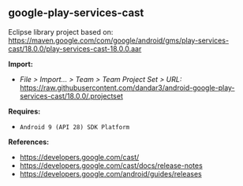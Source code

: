 ## google-play-services-cast

Eclipse library project based on:<br/>
https://maven.google.com/com/google/android/gms/play-services-cast/18.0.0/play-services-cast-18.0.0.aar

**Import:**
- _File > Import... > Team > Team Project Set > URL:_<br/>
  https://raw.githubusercontent.com/dandar3/android-google-play-services-cast/18.0.0/.projectset

**Requires:**
- `Android 9 (API 28) SDK Platform`

**References:**
- https://developers.google.com/cast/
- https://developers.google.com/cast/docs/release-notes
- https://developers.google.com/android/guides/releases